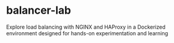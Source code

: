 # balancer-lab
Explore load balancing with NGINX and HAProxy in a Dockerized environment designed for hands-on experimentation and learning
